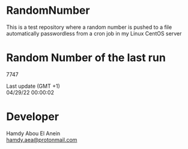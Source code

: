 # RandomNumber    
This is a test repository where a random number is pushed to a file automatically passwordless from a cron job in my Linux CentOS server    
# Random Number of the last run   
7747
      
Last update (GMT +1)    
04/29/22 00:00:02
# Developer    
Hamdy Abou El Anein   
hamdy.aea@protonmail.com
